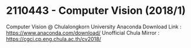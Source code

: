 # 2110443 - Computer Vision (2018/1)
Computer Vision @ Chulalongkorn University
Anaconda Download Link : https://www.anaconda.com/download/
Unofficial Chula Mirror : https://cgci.cp.eng.chula.ac.th/cv2018/
